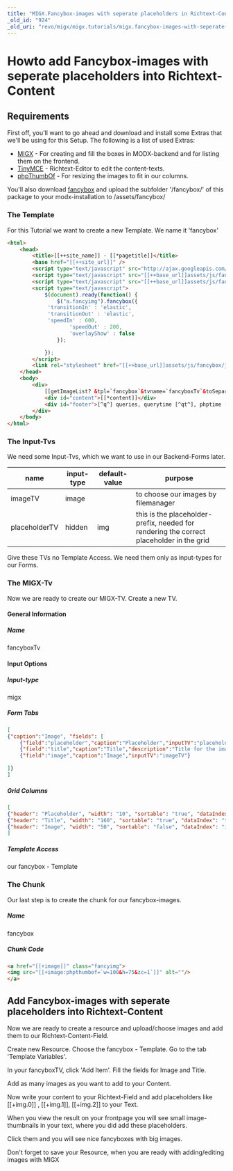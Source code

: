 ```yaml
---
title: "MIGX.Fancybox-images with seperate placeholders in Richtext-Content"
_old_id: "924"
_old_uri: "revo/migx/migx.tutorials/migx.fancybox-images-with-seperate-placeholders-in-richtext-content"
---
```


# Howto add Fancybox-images with seperate placeholders into Richtext-Content

## Requirements

 First off, you'll want to go ahead and download and install some Extras that we'll be using for this Setup. The following is a list of used Extras:

- [MIGX](extras/migx "MIGX") - For creating and fill the boxes in MODX-backend and for listing them on the frontend.
- [TinyMCE](extras/evo/tinymce "TinyMCE") - Richtext-Editor to edit the content-texts.
- [phpThumbOf](extras/phpthumbof "phpThumbOf") - For resizing the images to fit in our columns.

 You'll also download [fancybox](http://fancybox.net/home) and upload the subfolder '/fancybox/' of this package to your modx-installation to /assets/fancybox/

### The Template

 For this Tutorial we want to create a new Template. We name it 'fancybox'

``` html
<html>
    <head>
        <title>[[++site_name]] - [[*pagetitle]]</title>
        <base href="[[++site_url]]" />
        <script type="text/javascript" src="http://ajax.googleapis.com/ajax/libs/jquery/1.4/jquery.min.js"></script>
        <script type="text/javascript" src="[[++base_url]]assets/js/fancybox/jquery.fancybox-1.3.4.pack.js"></script>
        <script type="text/javascript" src="[[++base_url]]assets/js/fancybox/jquery.easing-1.4.pack.js"></script>
        <script type="text/javascript">
            $(document).ready(function() {
                $("a.fancyimg").fancybox({
             'transitionIn' : 'elastic',
             'transitionOut' : 'elastic',
             'speedIn' : 600,
                    'speedOut' : 200,
                    'overlayShow' : false
                });

            });
        </script>
        <link rel="stylesheet" href="[[++base_url]]assets/js/fancybox/jquery.fancybox-1.3.4.css" type="text/css" media="screen" />
    </head>
    <body>
        <div>
            [[getImageList? &tpl=`fancybox`&tvname=`fancyboxTv`&toSeparatePlaceholders=`img`]]
            <div id="content">[[*content]]</div>
            <div id="footer">[^q^] queries, querytime [^qt^], phptime [^p^], totaltime [^t^], source [^s^]</div>
        </div>
    </body>
</html>

```

### The Input-Tvs

 We need some Input-Tvs, which we want to use in our Backend-Forms later.

| name          | input-type | default-value | purpose                                                                                  |
| ------------- | ---------- | ------------- | ---------------------------------------------------------------------------------------- |
| imageTV       | image      |               | to choose our images by filemanager                                                      |
| placeholderTV | hidden     | img           | this is the placeholder-prefix, needed for rendering the correct placeholder in the grid |

 Give these TVs no Template Access. We need them only as input-types for our Forms.

### The MIGX-Tv

 Now we are ready to create our MIGX-TV. Create a new TV.

#### General Information

##### Name

 fancyboxTv

#### Input Options

##### Input-type

 migx

##### Form Tabs

``` json
[
{"caption":"Image", "fields": [
    {"field":"placeholder","caption":"Placeholder","inputTV":"placeholderTV"},
    {"field":"title","caption":"Title","description":"Title for the image."},
    {"field":"image","caption":"Image","inputTV":"imageTV"}

]}
]
```

##### Grid Columns

``` json
[
{"header": "Placeholder", "width": "10", "sortable": "true", "dataIndex": "placeholder", "renderer": "this.renderPlaceholder"},
{"header": "Title", "width": "160", "sortable": "true", "dataIndex": "title"},
{"header": "Image", "width": "50", "sortable": "false", "dataIndex": "image","renderer": "this.renderImage"}
]
```

##### Template Access

 our fancybox - Template

### The Chunk

Our last step is to create the chunk for our fancybox-images.

##### Name

fancybox

##### Chunk Code

``` html
<a href="[[+image]]" class="fancyimg">
<img src="[[+image:phpthumbof=`w=100&h=75&zc=1`]]" alt=""/>
</a>
```

## Add Fancybox-images with seperate placeholders into Richtext-Content

 Now we are ready to create a resource and upload/choose images and add them to our Richtext-Content-Field.

 Create new Resource. Choose the fancybox - Template. Go to the tab 'Template Variables'.

 In your fancyboxTV, click 'Add Item'. Fill the fields for Image and Title.

 Add as many images as you want to add to your Content.

 Now write your content to your Richtext-Field and add placeholders like \[\[+img.0\]\] , \[\[+img.1\]\], \[\[+img.2\]\] to your Text.

 When you view the result on your frontpage you will see small image-thumbnails in your text, where you did add these placeholders.

 Click them and you will see nice fancyboxes with big images.

 Don't forget to save your Resource, when you are ready with adding/editing images with MIGX
